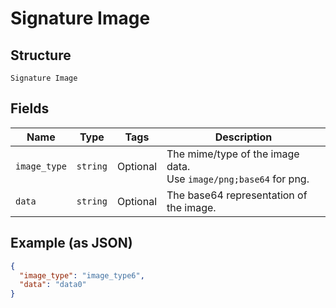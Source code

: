 
# Signature Image

## Structure

`Signature Image`

## Fields

| Name | Type | Tags | Description |
|  --- | --- | --- | --- |
| `image_type` | `string` | Optional | The mime/type of the image data.<br>Use `image/png;base64` for png. |
| `data` | `string` | Optional | The base64 representation of the image. |

## Example (as JSON)

```json
{
  "image_type": "image_type6",
  "data": "data0"
}
```

